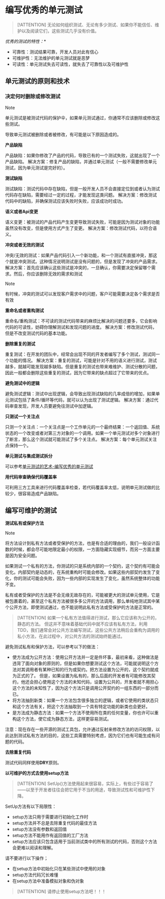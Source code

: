 # 编写优秀的单元测试

> [!ATTENTION]
> 无论如何组织测试、无论有多少测试、如果你不能信任、维护以及阅读它们，这些测试几乎没有价值。

*优秀的测试的特性：**

- 可靠性：测试结果可靠，开发人员对此有信心
- 可维护性：无法维护的单元测试就是恶梦
- 可读性：单元测试失去可读性，就失去了可靠性以及可维护性

## 单元测试的原则和技术

### 决定何时删除或修改测试

> [!NOTE]
> 单元测试是被测试代码的保护伞，如果单元测试通过，你通常不应该删除或修改这些测试。

导致单元测试被删除或者被修改，有可能是以下原因造成的。

**产品缺陷**

产品缺陷：如果你修改了产品的代码，导致已有的一个测试失败，这就出现了一个产品缺陷。
解决方案：修复产品的缺陷，并通过单元测试（一般不需要修改单元测试，因为单元测试是完好的）。

**测试缺陷**

测试缺陷：测试代码中存在缺陷，但是一般开发人员不会直接定位到或者认为测试代码存在缺陷，需要经过一定的过程，才能发现这类问题。
解决方案：修改测试代码中的缺陷，并确保测试应该失败时失败，应该成功时成功。

**语义或者Api变更**

语义变更：被测试的产品代码产生变更导致测试失败，可能是因为测试对象的功能虽然没有改变，但是使用方式产生了变更。
解决方案：修改测试代码，以符合语义。

**冲突或者无效的测试**

冲突/无效的测试：如果产品代码引入一个新功能，和一个测试有直接冲突，那这个就是冲突测试。这种情况说明测试是没有问题的，但是发现了冲突的产品需求。
解决方案：首先应该确认这些测试是冲突的，一旦确认，你需要决定保留哪个需求。然后，你应该删除无效的需求和测试

> [!NOTE]
> 有时候，冲突的测试可以发现客户需求中的问题，客户可能需要决定各个需求是否有效

**重命名或者重构测试**

重命名/重构测试：不可读的测试代码带来的麻烦比解决的问题还要多，它会影响代码的可读性，妨碍你理解测试和发现问题的进度。
解决方案：修改测试代码，但是不改变测试代码的基本功能。

**删除重复的测试**

重复测试：在开发的团队中，经常会出现不同的开发者编写了多个测试，测试同一个功能的情况。
解决方案：重复的测试，可能是针对不用的语义进行测试，测试越多，就越可能发现越多缺陷。但是重复的测试也带来难维护、测试分散的问题，因此一般都会删除这些重复的测试，因为它带来的缺点超过了它带来的优点。

**避免测试中的逻辑**

避免测试逻辑：测试中出现逻辑，会导致出现测试缺陷的几率成倍的增加，如果单元测试包括了条件/循环等代码，就可以认为出现了测试逻辑。
解决方案：通过代码审查发现，开发人员要避免往测试中加逻辑。

**只测试一个关注点**

只测一个关注点：一个关注点是一个工作单元的一个最终结果：一个返回值、系统状态的一个改变或者对第三方对象的一个调用。如果一个单元测试对多个对象进行了断言，那么这个测试就可能测试了多个关注点。
解决方案：每个单元测试关注点保持一个。

**单元测试与集成测试拆分**

可以参考[单元测试的艺术-编写优秀的单元测试](./单元测试的艺术-编写优秀的单元测试.md)

**用代码审查确保代码覆盖率**

可利用三方工具来进行代码覆盖率检查，若代码覆盖率太低，说明单元测试做的比较少，很容易造成产品缺陷。

## 编写可维护的测试

**测试私有或保护方法**

> [!NOTE]
> 将方法设计到私有方法或者受保护的方法，也是有合适的理由的，我们一般设计函数的时候，都会尽可能地限定最小的权限，一方面隐藏实现细节，而另一方面主要是因为安全问题。

如果测试一个私有的方法，你测试的只是系统内部的一个契约，这个契约有可能会变化。内部契约是动态的，在系统重构时可能会修改。如果这些内部契约发生了变化，你的测试可能会失败，因为一些内部的实现发生了变化，虽然系统整体的功能不变。

私有或者受保护的方法是不会无缘无故存在的，可能被更大的测试单元使用，它是被包裹着的，甚至这个私有方法被很多多公开的方法调用，那么单纯地测试其中某个公开方法，即使测试通过，也不能说明此私有方法或受保护的方法是正常的。

> [!ATTENTION]
> 如果一个私有方法值得进行测试，那么它应该称为公开的，静态的方法。
> 但这并不意味着基础代码中就不应该有私有方法，利用TDD，我们通常会对公共方法编写测试，这些公共方法稍后会重构为调用的私小方法，在此过程中，对公共方法的测试始终能通过。

避免测试私有和保护方法，可以参考以下的做法：

- 使方法成为公开方法：使用公开方法并一定是件坏事，最初来看，这种做法是违背了面向对象的原则的，但是如果你想要测试这个方法，可能就说明这个方法对其调用者有某种已知的行为或契约。把方法设置为公开的，这个契约就成为正式的了。
但是，如果设置为私有的，那么后面的开发者有可能修改其契约，他还会担心使用这个方法的未知代码，设置为公共的，开发者就不用担心这个方法的未知性了，因为这个方法只是调用公开契约的一组东西的一部分而已。
- 将方法抽到新类：如果一个方法包含很多独立的逻辑，或者它使用的类状态只和这个方法有关，把这个方法抽取到一个具有特定功能的新类也会更好。
- 是方法成为静态方法：如果一个方法不使用所在类的任何变量，你也许可以重构这个方法，使它成为静态方法，这样更容易测试。

注意：现在存在一些开源的测试工具包，允许通过反射来修改方法的访问权限，以此达到测试私有方法的目的，这些工具需要特别考虑，因为它们也有可能生成有问题的代码。

**去除重复代码**

测试代码同样使用**DRY**原则。

**以可维护的方式去使用setup方法**

> [!ATTENTION]
> SetUp()方法使用起来很容易，实际上，有些过于容易了——以至于开发者往往会把它用于不当的用途，导致测试性和可维护性下降。

SetUp方法有以下局限性：

- setup方法只用于需要进行初始化工作时
- setup方法并不总是去除重复代码的最佳方法
- setup方法没有参数和返回值
- setup方法不能用作有返回值的工厂方法
- setup方法应该只包含适用于当前测试类中的所有测试的代码，否则这个方法会更难以阅读和理解。

请不要进行以下操作；
- 在setup方法中初始化只在某些测试中使用的对象
- setup方法代码冗长难懂
- 在setup方法中准备模拟对象和伪对象

> [!ATTENTION]
> 请停止使用setup方法吧！！！

